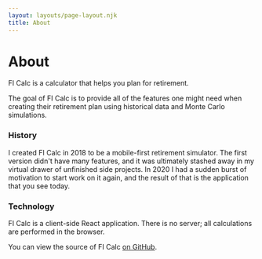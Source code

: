 ```yaml
---
layout: layouts/page-layout.njk
title: About
---
```


# About

FI Calc is a calculator that helps you plan for retirement.

The goal of FI Calc is to provide all of the features one might need when creating their retirement plan
using historical data and Monte Carlo simulations.

### History

I created FI Calc in 2018 to be a mobile-first retirement simulator. The first version didn't have many features, and
it was ultimately stashed away in my virtual drawer of unfinished side projects. In 2020 I had a
sudden burst of motivation to start work on it again, and the result of that is the application that you see today.

### Technology

FI Calc is a client-side React application. There is no server; all calculations are performed in the browser.

You can view the source of FI Calc [on GitHub](https://github.com/jamesplease/fi-calc).

